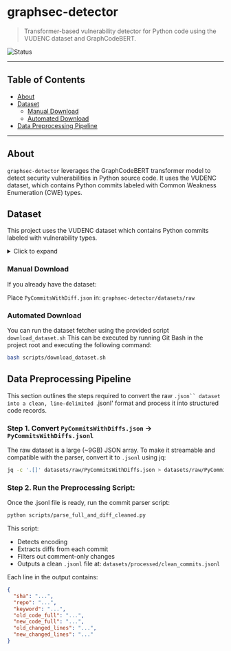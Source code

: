 # graphsec-detector

> Transformer-based vulnerability detector for Python code using the VUDENC dataset and GraphCodeBERT.

![Status](https://img.shields.io/badge/status-active-brightgreen)

---

## Table of Contents

- [About](#about)
- [Dataset](#dataset)
  - [Manual Download](#manual-download)
  - [Automated Download](#automated-download)
- [Data Preprocessing Pipeline](#data-preprocessing-pipeline)

---

## About

`graphsec-detector` leverages the GraphCodeBERT transformer model to detect security vulnerabilities in Python source code. It uses the VUDENC dataset, which contains Python commits labeled with Common Weakness Enumeration (CWE) types.

## Dataset
This project uses the VUDENC dataset which contains Python commits labeled with vulnerability types. 

<details>
  <summary>Click to expand</summary>

This project uses the **VUDENC** dataset which contains Python commits labeled with vulnerability types.

**Reference:**  
*Wartschinski, L., et al. (2022). "Vudenc: Vulnerability detection with deep learning on a natural codebase for python." Inf. Softw. Technol., 144(C).*

- [GitHub Repository](https://github.com/LauraWartschinski/VulnerabilityDetection/tree/master)  
- [Download Dataset on Zenodo](https://zenodo.org/records/3559203)

Note: `datasets/raw/` is `.gitignore`d to avoid committing large datasets. `.gitkeep` is used to preserve folder structure.

</details>

### Manual Download 

If you already have the dataset:

Place `PyCommitsWithDiff.json` in: `graphsec-detector/datasets/raw`

### Automated Download

You can run the dataset fetcher using the provided script `download_dataset.sh` This can be executed by running Git Bash in the project root and executing the following command:

```sh
bash scripts/download_dataset.sh
```

## Data Preprocessing Pipeline
This section outlines the steps required to convert the raw `.json`` dataset into a clean, line-delimited `.jsonl' format and process it into structured code records.

### Step 1. Convert `PyCommitsWithDiffs.json` -> `PyCommitsWithDiffs.jsonl`

The raw dataset is a large (~9GB) JSON array. To make it streamable and compatible with the parser, convert it to `.jsonl` using jq:

```bash
jq -c '.[]' datasets/raw/PyCommitsWithDiffs.json > datasets/raw/PyCommitsWithDiffs.jsonl
```

### Step 2. Run the Preprocessing Script:

Once the .jsonl file is ready, run the commit parser script:

```bash
python scripts/parse_full_and_diff_cleaned.py
```

This script:
- Detects encoding
- Extracts diffs from each commit
- Filters out comment-only changes
- Outputs a clean `.jsonl` file at: `datasets/processed/clean_commits.jsonl`

Each line in the output contains:
```json
{
  "sha": "...",
  "repo": "...",
  "keyword": "...",
  "old_code_full": "...",
  "new_code_full": "...",
  "old_changed_lines": "...",
  "new_changed_lines": "..."
}
```